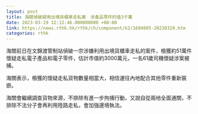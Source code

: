 ```yaml
---
layout: post
title: 海關偵破疑用出境貨櫃車走私案　涉產品零件約值3千萬
date: 2023-03-29 12:12:46.000000000 +08:00
link: https://news.rthk.hk/rthk/ch/component/k2/1694085-20230329.htm
categories: rthk
---
```


海關前日在文錦渡管制站偵破一宗涉嫌利用出境貨櫃車走私的案件，檢獲約51萬件懷疑走私電子產品和電子零件，估計市值約3000萬元，一名61歲司機懷疑涉案被捕。

海關表示，檢獲的懷疑走私貨物數量相當大，相信運往內地配合其他零件重新裝嵌。

海關會繼續調查貨物來源，不排除有進一步拘捕行動，又說自從兩地全面通關，不排除不法分子會再利用陸路走私，會加強邊境執法。

